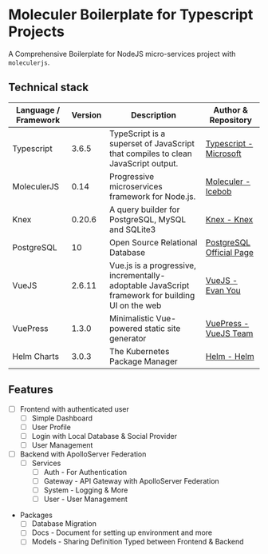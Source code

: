 # Moleculer Boilerplate for Typescript Projects

A Comprehensive Boilerplate for NodeJS micro-services project with `moleculerjs`.

## Technical stack

| Language / Framework | Version | Description                                                                                      | Author & Repository                                               |
| -------------------- | ------- | ------------------------------------------------------------------------------------------------ | ----------------------------------------------------------------- |
| Typescript           | 3.6.5   | TypeScript is a superset of JavaScript that compiles to clean JavaScript output.                 | [Typescript - Microsoft](https://github.com/microsoft/TypeScript) |
| MoleculerJS          | 0.14    | Progressive microservices framework for Node.js.                                                 | [Moleculer - Icebob](https://github.com/moleculerjs/moleculer)    |
| Knex                 | 0.20.6  | A query builder for PostgreSQL, MySQL and SQLite3                                                | [Knex - Knex](https://github.com/knex/knex)                       |
| PostgreSQL           | 10      | Open Source Relational Database                                                                  | [PostgreSQL Official Page](https://www.postgresql.org/)           |
| VueJS                | 2.6.11  | Vue.js is a progressive, incrementally-adoptable JavaScript framework for building UI on the web | [VueJS - Evan You](https://github.com/vuejs/vue)                  |
| VuePress             | 1.3.0   | Minimalistic Vue-powered static site generator                                                   | [VuePress - VueJS Team](https://github.com/vuejs/vuepress)        |
| Helm Charts          | 3.0.3   | The Kubernetes Package Manager                                                                   | [Helm - Helm](https://github.com/helm/helm)                       |

## Features

- [ ] Frontend with authenticated user
  - [ ] Simple Dashboard
  - [ ] User Profile
  - [ ] Login with Local Database & Social Provider
  - [ ] User Management
- [ ] Backend with ApolloServer Federation
  - [ ] Services
    - [ ] Auth - For Authentication
    - [ ] Gateway - API Gateway with ApolloServer Federation
    - [ ] System - Logging & More
    - [ ] User - User Management
- Packages
  - [ ] Database Migration
  - [ ] Docs - Document for setting up environment and more
  - [ ] Models - Sharing Definition Typed between Frontend & Backend
